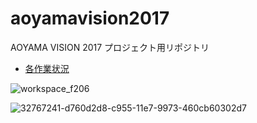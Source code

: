 # aoyamavision2017
AOYAMA VISION 2017 プロジェクト用リポジトリ

* [各作業状況](https://github.com/furuhashilab/aoyamavision2017/issues)


![workspace_f206](https://user-images.githubusercontent.com/416977/32482193-e7e4665a-c3d9-11e7-9f52-16fe0508814a.JPG)

![32767241-d760d2d8-c955-11e7-9973-460cb60302d7](https://user-images.githubusercontent.com/416977/32819036-5478fb92-ca0a-11e7-8347-42faffd4f285.jpg)

